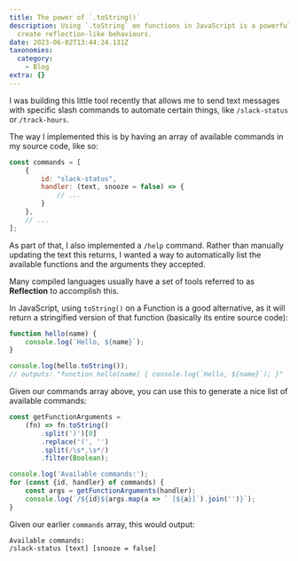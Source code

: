 ```yaml
---
title: The power of `.toString()`
description: Using `.toString` on functions in JavaScript is a powerful way to
  create reflection-like behaviours.
date: 2023-06-02T13:44:24.131Z
taxonomies:
  category:
    - Blog
extra: {}
---
```

I was building this little tool recently that allows me to send text messages with specific slash commands to automate certain things, like `/slack-status` or `/track-hours`.

The way I implemented this is by having an array of available commands in my source code, like so:

```js
const commands = [
	{
		id: "slack-status",
		handler: (text, snooze = false) => {
			// ...
		}
	},
	// ...
];
```

As part of that, I also implemented a `/help` command. Rather than manually updating the text this returns, I wanted a way to automatically list the available functions and the arguments they accepted.

Many compiled languages usually have a set of tools referred to as **Reflection** to accomplish this.

In JavaScript, using `toString()` on a Function is a good alternative, as it will return a stringified version of that function (basically its entire source code):

```js
function hello(name) {
	console.log(`Hello, ${name}`);
}

console.log(hello.toString()); 
// outputs: "function hello(name) { console.log(`Hello, ${name}`); }"
```

Given our commands array above, you can use this to generate a nice list of available commands:

```js
const getFunctionArguments = 
    (fn) => fn.toString()
        .split(')')[0]
        .replace('(', '')
        .split(/\s*,\s*/)
        .filter(Boolean);

console.log('Available commands:');
for (const {id, handler} of commands) {
	const args = getFunctionArguments(handler);
	console.log(`/${id}${args.map(a => ` [${a}]`).join('')}`);
}
```

Given our earlier `commands` array, this would output:

```text
Available commands:
/slack-status [text] [snooze = false]
```